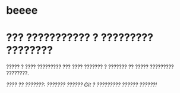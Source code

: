 # beeee
# ??? ??????????? ? ????????? ????????

????? ? ???? ????????? ??? ???? ??????? ? ??????? ?? ????? ????????? ????????.

*???? ?? ???????: ??????? ?????? Git ? ????????? ?????? ??????!*

